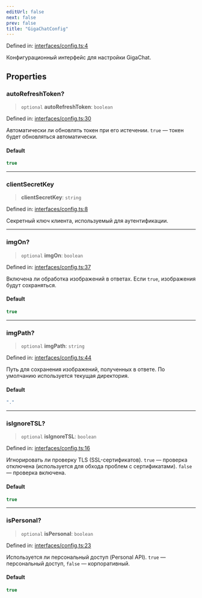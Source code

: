 ```yaml
---
editUrl: false
next: false
prev: false
title: "GigaChatConfig"
---
```


Defined in: [interfaces/config.ts:4](https://github.com/zloishavrin/gigachat-node/blob/670ebd7ca25a68b6d6d10056ed14010dbca603ea/src/interfaces/config.ts#L4)

Конфигурационный интерфейс для настройки GigaChat.

## Properties

### autoRefreshToken?

> `optional` **autoRefreshToken**: `boolean`

Defined in: [interfaces/config.ts:30](https://github.com/zloishavrin/gigachat-node/blob/670ebd7ca25a68b6d6d10056ed14010dbca603ea/src/interfaces/config.ts#L30)

Автоматически ли обновлять токен при его истечении.
`true` — токен будет обновляться автоматически.

#### Default

```ts
true
```

***

### clientSecretKey

> **clientSecretKey**: `string`

Defined in: [interfaces/config.ts:8](https://github.com/zloishavrin/gigachat-node/blob/670ebd7ca25a68b6d6d10056ed14010dbca603ea/src/interfaces/config.ts#L8)

Секретный ключ клиента, используемый для аутентификации.

***

### imgOn?

> `optional` **imgOn**: `boolean`

Defined in: [interfaces/config.ts:37](https://github.com/zloishavrin/gigachat-node/blob/670ebd7ca25a68b6d6d10056ed14010dbca603ea/src/interfaces/config.ts#L37)

Включена ли обработка изображений в ответах.
Если `true`, изображения будут сохраняться.

#### Default

```ts
true
```

***

### imgPath?

> `optional` **imgPath**: `string`

Defined in: [interfaces/config.ts:44](https://github.com/zloishavrin/gigachat-node/blob/670ebd7ca25a68b6d6d10056ed14010dbca603ea/src/interfaces/config.ts#L44)

Путь для сохранения изображений, полученных в ответе.
По умолчанию используется текущая директория.

#### Default

```ts
"."
```

***

### isIgnoreTSL?

> `optional` **isIgnoreTSL**: `boolean`

Defined in: [interfaces/config.ts:16](https://github.com/zloishavrin/gigachat-node/blob/670ebd7ca25a68b6d6d10056ed14010dbca603ea/src/interfaces/config.ts#L16)

Игнорировать ли проверку TLS (SSL-сертификатов).
`true` — проверка отключена (используется для обхода проблем с сертификатами).
`false` — проверка включена.

#### Default

```ts
true
```

***

### isPersonal?

> `optional` **isPersonal**: `boolean`

Defined in: [interfaces/config.ts:23](https://github.com/zloishavrin/gigachat-node/blob/670ebd7ca25a68b6d6d10056ed14010dbca603ea/src/interfaces/config.ts#L23)

Используется ли персональный доступ (Personal API).
`true` — персональный доступ, `false` — корпоративный.

#### Default

```ts
true
```
